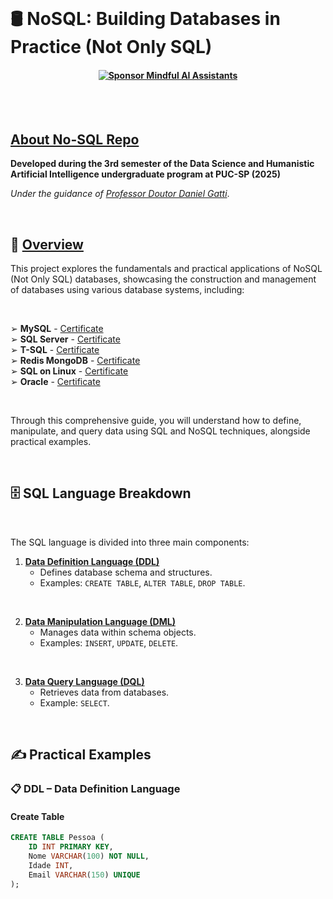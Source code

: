 
<br>

# 🛢️ NoSQL: Building Databases in Practice (Not Only SQL)
#### <p align="center"> [![Sponsor Mindful AI Assistants](https://img.shields.io/badge/Sponsor-Mindful%20AI%20%20Assistants-brightgreen?logo=GitHub)](https://github.com/sponsors/Mindful-AI-Assistants)


<br><br>


## [About No-SQL Repo]()

**Developed during the 3rd semester of the Data Science and Humanistic Artificial Intelligence undergraduate program at PUC-SP (2025)**  

*Under the guidance of [Professor Doutor Daniel Gatti](https://www.linkedin.com/in/dgatti/)*.


<br>

## 📖 [Overview]()

This project explores the fundamentals and practical applications of NoSQL (Not Only SQL) databases, showcasing the construction and management of databases using various database systems, including:

<br>


➢ **MySQL**  - [Certificate](https://github.com/user-attachments/assets/6d8f431f-15b6-43af-8820-f5421cf39254)  <br>
➢ **SQL Server** - [Certificate](https://github.com/user-attachments/assets/6f13c382-1e71-4b98-acb7-9ffd86de72bc)   <br>
➢ **T-SQL** - [Certificate](https://github.com/user-attachments/assets/2fc15bca-919a-4a87-ada1-3b8ab37e7aec)   <br>
➢ **Redis MongoDB** - [Certificate](https://github.com/user-attachments/assets/ec6426ca-75b6-4d9b-990e-72bfde1555b8)   <br>
➢ **SQL on Linux** - [Certificate](https://github.com/user-attachments/assets/738e8838-16ed-41eb-a4ea-3aff161b41f9)   <br>
➢ **Oracle** - [Certificate]()


<br>

Through this comprehensive guide, you will understand how to define, manipulate, and query data using SQL and NoSQL techniques, alongside practical examples.

<br>


## 🗄️ SQL Language Breakdown

<br>

The SQL language is divided into three main components:

1. [**Data Definition Language (DDL)**]()
   - Defines database schema and structures.
   - Examples: `CREATE TABLE`, `ALTER TABLE`, `DROP TABLE`.
  
<br>
  
2. [**Data Manipulation Language (DML)**]()
   - Manages data within schema objects.
   - Examples: `INSERT`, `UPDATE`, `DELETE`.
  
<br>

3. [**Data Query Language (DQL)**]()
   - Retrieves data from databases.
   - Example: `SELECT`.

<br>

## ✍️ Practical Examples

### 📋 DDL – Data Definition Language

#### Create Table
```sql
CREATE TABLE Pessoa (
    ID INT PRIMARY KEY,
    Nome VARCHAR(100) NOT NULL,
    Idade INT,
    Email VARCHAR(150) UNIQUE
);
```







